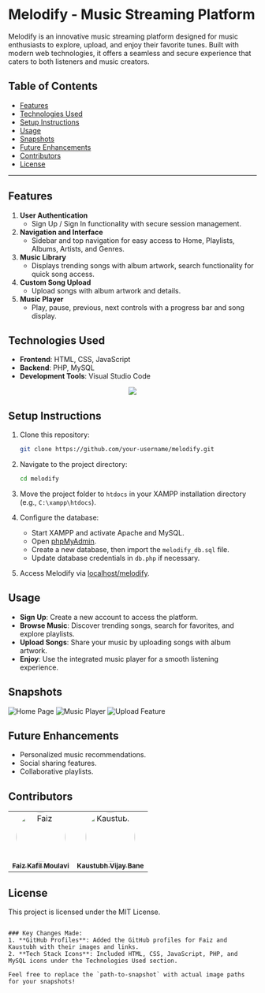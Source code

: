 

# Melodify - Music Streaming Platform

Melodify is an innovative music streaming platform designed for music enthusiasts to explore, upload, and enjoy their favorite tunes. Built with modern web technologies, it offers a seamless and secure experience that caters to both listeners and music creators.

## Table of Contents
- [Features](#features)
- [Technologies Used](#technologies-used)
- [Setup Instructions](#setup-instructions)
- [Usage](#usage)
- [Snapshots](#snapshots)
- [Future Enhancements](#future-enhancements)
- [Contributors](#contributors)
- [License](#license)

---

## Features
1. **User Authentication**
   - Sign Up / Sign In functionality with secure session management.
2. **Navigation and Interface**
   - Sidebar and top navigation for easy access to Home, Playlists, Albums, Artists, and Genres.
3. **Music Library**
   - Displays trending songs with album artwork, search functionality for quick song access.
4. **Custom Song Upload**
   - Upload songs with album artwork and details.
5. **Music Player**
   - Play, pause, previous, next controls with a progress bar and song display.

## Technologies Used
- **Frontend**: HTML, CSS, JavaScript
- **Backend**: PHP, MySQL
- **Development Tools**: Visual Studio Code

<p align="center">
  <a align="center" href="https://skillicons.dev">
    <img align="center" src="https://skillicons.dev/icons?i=html,css,js,php,mysql" />
  </a>
</p>

## Setup Instructions
1. Clone this repository:
   ```bash
   git clone https://github.com/your-username/melodify.git
   ```
2. Navigate to the project directory:
   ```bash
   cd melodify
   ```
3. Move the project folder to `htdocs` in your XAMPP installation directory (e.g., `C:\xampp\htdocs`).

4. Configure the database:
   - Start XAMPP and activate Apache and MySQL.
   - Open [phpMyAdmin](http://localhost/phpmyadmin).
   - Create a new database, then import the `melodify_db.sql` file.
   - Update database credentials in `db.php` if necessary.

5. Access Melodify via [localhost/melodify](http://localhost/melodify).

## Usage
- **Sign Up**: Create a new account to access the platform.
- **Browse Music**: Discover trending songs, search for favorites, and explore playlists.
- **Upload Songs**: Share your music by uploading songs with album artwork.
- **Enjoy**: Use the integrated music player for a smooth listening experience.

## Snapshots
![Home Page](path-to-snapshot)
![Music Player](path-to-snapshot)
![Upload Feature](path-to-snapshot)

## Future Enhancements
- Personalized music recommendations.
- Social sharing features.
- Collaborative playlists.

## Contributors
<table>
  <tr>
    <td align="center">
      <a href="https://github.com/faizzz11">
        <img src="https://github.com/faizzz11.png" alt="Faiz" style="width:100px; height:100px; border-radius:50%;"/><br>
        <sub><b>Faiz Kafil Moulavi</b></sub>
      </a>
    </td>
    <td align="center">
      <a href="https://github.com/kstubhieeee">
        <img src="https://github.com/kstubhieeee.png" alt="Kaustubh" style="width:100px; height:100px; border-radius:50%;"/><br>
        <sub><b>Kaustubh Vijay Bane</b></sub>
      </a>
    </td>
  </tr>
</table>

## License
This project is licensed under the MIT License.
```

### Key Changes Made:
1. **GitHub Profiles**: Added the GitHub profiles for Faiz and Kaustubh with their images and links.
2. **Tech Stack Icons**: Included HTML, CSS, JavaScript, PHP, and MySQL icons under the Technologies Used section.

Feel free to replace the `path-to-snapshot` with actual image paths for your snapshots!
